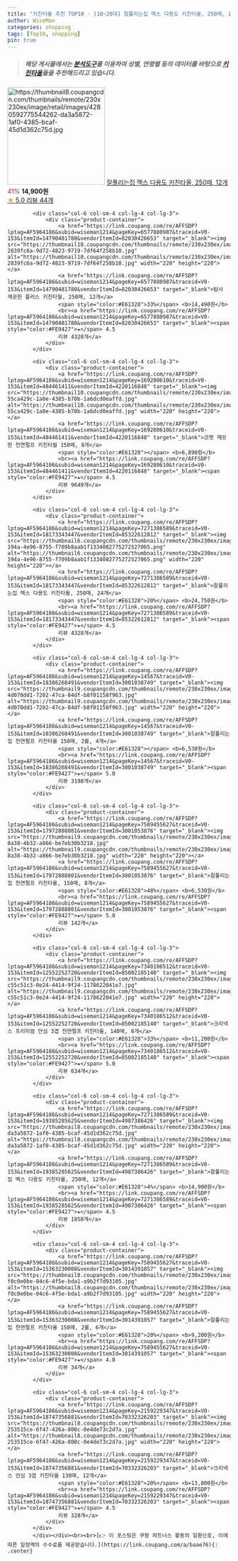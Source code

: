 ```yaml
---
title: "키친타올 추천 TOP10 - [10~20대] 잘풀리는집 맥스 다용도 키친타올, 250매, 12개"
author: WiseMan
categories: shopping
tags: [Top10, shopping]
pin: true
---
```


> ##### 해당 게시물에서는 [**분석도구**](https://itemscout.io/)를 이용하여 **성별**, **연령별** 등의 데이터를 바탕으로 [**키친타올**](https://link.coupang.com/a/baae76)들을 추천해드리고 있습니다.
<div class="container"><div class="row">
            <div class="col-6 col-sm-4 col-lg-4 col-lg-3">
                <div class="product-container">
                    <a href="https://link.coupang.com/re/AFFSDP?lptag=AF5964186&subid=wiseman1214&pageKey=7271386589&traceid=V0-153&itemId=19385285625&vendorItemId=4987386426" target="_blank"><img src="https://thumbnail8.coupangcdn.com/thumbnails/remote/230x230ex/image/retail/images/4280592775544262-da3a5872-1af0-4385-bcaf-45d1d362c75d.jpg" alt="https://thumbnail8.coupangcdn.com/thumbnails/remote/230x230ex/image/retail/images/4280592775544262-da3a5872-1af0-4385-bcaf-45d1d362c75d.jpg" width="220" height="220"></a>
                    <a href="https://link.coupang.com/re/AFFSDP?lptag=AF5964186&subid=wiseman1214&pageKey=7271386589&traceid=V0-153&itemId=19385285625&vendorItemId=4987386426" target="_blank">잘풀리는집 맥스 다용도 키친타올, 250매, 12개</a>
                    <span style="color:#E61328">41%</span> <b>14,900원</b>
                    <br><a href="https://link.coupang.com/re/AFFSDP?lptag=AF5964186&subid=wiseman1214&pageKey=7271386589&traceid=V0-153&itemId=19385285625&vendorItemId=4987386426" target="_blank"><span style="color:#FE9427">★</span> 5.0
                    리뷰 44개</a>
                </div>
            </div>
            
            <div class="col-6 col-sm-4 col-lg-4 col-lg-3">
                <div class="product-container">
                    <a href="https://link.coupang.com/re/AFFSDP?lptag=AF5964186&subid=wiseman1214&pageKey=6577880987&traceid=V0-153&itemId=14790481780&vendorItemId=82030426653" target="_blank"><img src="https://thumbnail10.coupangcdn.com/thumbnails/remote/230x230ex/image/retail/images/7901462286706312-2839fc6a-9d72-4823-9719-7df64f258b10.jpg" alt="https://thumbnail10.coupangcdn.com/thumbnails/remote/230x230ex/image/retail/images/7901462286706312-2839fc6a-9d72-4823-9719-7df64f258b10.jpg" width="220" height="220"></a>
                    <a href="https://link.coupang.com/re/AFFSDP?lptag=AF5964186&subid=wiseman1214&pageKey=6577880987&traceid=V0-153&itemId=14790481780&vendorItemId=82030426653" target="_blank">탐사 깨끗한 플러스 키친타월, 250매, 12개</a>
                    <span style="color:#E61328">33%</span> <b>14,490원</b>
                    <br><a href="https://link.coupang.com/re/AFFSDP?lptag=AF5964186&subid=wiseman1214&pageKey=6577880987&traceid=V0-153&itemId=14790481780&vendorItemId=82030426653" target="_blank"><span style="color:#FE9427">★</span> 4.5
                    리뷰 4328개</a>
                </div>
            </div>
            
            <div class="col-6 col-sm-4 col-lg-4 col-lg-3">
                <div class="product-container">
                    <a href="https://link.coupang.com/re/AFFSDP?lptag=AF5964186&subid=wiseman1214&pageKey=169280610&traceid=V0-153&itemId=484461411&vendorItemId=4220116848" target="_blank"><img src="https://thumbnail10.coupangcdn.com/thumbnails/remote/230x230ex/image/retail/images/702510257453650-55ca429c-1a8e-4385-b70b-1a6dcd0eaffd.jpg" alt="https://thumbnail10.coupangcdn.com/thumbnails/remote/230x230ex/image/retail/images/702510257453650-55ca429c-1a8e-4385-b70b-1a6dcd0eaffd.jpg" width="220" height="220"></a>
                    <a href="https://link.coupang.com/re/AFFSDP?lptag=AF5964186&subid=wiseman1214&pageKey=169280610&traceid=V0-153&itemId=484461411&vendorItemId=4220116848" target="_blank">코멧 깨끗한 천연펄프 키친타월 150매, 8개</a>
                    <span style="color:#E61328"></span> <b>6,890원</b>
                    <br><a href="https://link.coupang.com/re/AFFSDP?lptag=AF5964186&subid=wiseman1214&pageKey=169280610&traceid=V0-153&itemId=484461411&vendorItemId=4220116848" target="_blank"><span style="color:#FE9427">★</span> 4.5
                    리뷰 9649개</a>
                </div>
            </div>
            
            <div class="col-6 col-sm-4 col-lg-4 col-lg-3">
                <div class="product-container">
                    <a href="https://link.coupang.com/re/AFFSDP?lptag=AF5964186&subid=wiseman1214&pageKey=7271386589&traceid=V0-153&itemId=18173343447&vendorItemId=85322612812" target="_blank"><img src="https://thumbnail6.coupangcdn.com/thumbnails/remote/230x230ex/image/retail/images/06be29fc-194a-4e96-8755-f709b8aab1f1334082775272527065.png" alt="https://thumbnail6.coupangcdn.com/thumbnails/remote/230x230ex/image/retail/images/06be29fc-194a-4e96-8755-f709b8aab1f1334082775272527065.png" width="220" height="220"></a>
                    <a href="https://link.coupang.com/re/AFFSDP?lptag=AF5964186&subid=wiseman1214&pageKey=7271386589&traceid=V0-153&itemId=18173343447&vendorItemId=85322612812" target="_blank">잘풀리는집 맥스 다용도 키친타올, 250매, 24개</a>
                    <span style="color:#E61328">20%</span> <b>24,750원</b>
                    <br><a href="https://link.coupang.com/re/AFFSDP?lptag=AF5964186&subid=wiseman1214&pageKey=7271386589&traceid=V0-153&itemId=18173343447&vendorItemId=85322612812" target="_blank"><span style="color:#FE9427">★</span> 4.5
                    리뷰 4328개</a>
                </div>
            </div>
            
            <div class="col-6 col-sm-4 col-lg-4 col-lg-3">
                <div class="product-container">
                    <a href="https://link.coupang.com/re/AFFSDP?lptag=AF5964186&subid=wiseman1214&pageKey=14567&traceid=V0-153&itemId=18386268491&vendorItemId=3001038749" target="_blank"><img src="https://thumbnail9.coupangcdn.com/thumbnails/remote/230x230ex/image/retail/images/1406129220807611-4d070dd1-7202-47ca-84df-b8f01158f963.jpg" alt="https://thumbnail9.coupangcdn.com/thumbnails/remote/230x230ex/image/retail/images/1406129220807611-4d070dd1-7202-47ca-84df-b8f01158f963.jpg" width="220" height="220"></a>
                    <a href="https://link.coupang.com/re/AFFSDP?lptag=AF5964186&subid=wiseman1214&pageKey=14567&traceid=V0-153&itemId=18386268491&vendorItemId=3001038749" target="_blank">잘풀리는집 천연펄프 키친타올 150매, 2롤, 4개</a>
                    <span style="color:#E61328"></span> <b>6,530원</b>
                    <br><a href="https://link.coupang.com/re/AFFSDP?lptag=AF5964186&subid=wiseman1214&pageKey=14567&traceid=V0-153&itemId=18386268491&vendorItemId=3001038749" target="_blank"><span style="color:#FE9427">★</span> 5.0
                    리뷰 3198개</a>
                </div>
            </div>
            
            <div class="col-6 col-sm-4 col-lg-4 col-lg-3">
                <div class="product-container">
                    <a href="https://link.coupang.com/re/AFFSDP?lptag=AF5964186&subid=wiseman1214&pageKey=7589455627&traceid=V0-153&itemId=17972888801&vendorItemId=3001053876" target="_blank"><img src="https://thumbnail9.coupangcdn.com/thumbnails/remote/230x230ex/image/product/image/vendoritem/2019/03/08/3001053876/b0af463c-8a38-4b32-a866-be7eb30b3218.jpg" alt="https://thumbnail9.coupangcdn.com/thumbnails/remote/230x230ex/image/product/image/vendoritem/2019/03/08/3001053876/b0af463c-8a38-4b32-a866-be7eb30b3218.jpg" width="220" height="220"></a>
                    <a href="https://link.coupang.com/re/AFFSDP?lptag=AF5964186&subid=wiseman1214&pageKey=7589455627&traceid=V0-153&itemId=17972888801&vendorItemId=3001053876" target="_blank">잘풀리는집 천연펄프 키친타올, 150매, 8개</a>
                    <span style="color:#E61328">48%</span> <b>6,530원</b>
                    <br><a href="https://link.coupang.com/re/AFFSDP?lptag=AF5964186&subid=wiseman1214&pageKey=7589455627&traceid=V0-153&itemId=17972888801&vendorItemId=3001053876" target="_blank"><span style="color:#FE9427">★</span> 5.0
                    리뷰 142개</a>
                </div>
            </div>
            
            <div class="col-6 col-sm-4 col-lg-4 col-lg-3">
                <div class="product-container">
                    <a href="https://link.coupang.com/re/AFFSDP?lptag=AF5964186&subid=wiseman1214&pageKey=7340186512&traceid=V0-153&itemId=12552252720&vendorItemId=85002185140" target="_blank"><img src="https://thumbnail9.coupangcdn.com/thumbnails/remote/230x230ex/image/retail/images/999615502505192-c55c51c3-0e24-4414-9f24-1178622041e7.jpg" alt="https://thumbnail9.coupangcdn.com/thumbnails/remote/230x230ex/image/retail/images/999615502505192-c55c51c3-0e24-4414-9f24-1178622041e7.jpg" width="220" height="220"></a>
                    <a href="https://link.coupang.com/re/AFFSDP?lptag=AF5964186&subid=wiseman1214&pageKey=7340186512&traceid=V0-153&itemId=12552252720&vendorItemId=85002185140" target="_blank">크리넥스 프리미엄 안심 3겹 천연펄프 키친타올, 140매, 8개</a>
                    <span style="color:#E61328">33%</span> <b>11,200원</b>
                    <br><a href="https://link.coupang.com/re/AFFSDP?lptag=AF5964186&subid=wiseman1214&pageKey=7340186512&traceid=V0-153&itemId=12552252720&vendorItemId=85002185140" target="_blank"><span style="color:#FE9427">★</span> 5.0
                    리뷰 634개</a>
                </div>
            </div>
            
            <div class="col-6 col-sm-4 col-lg-4 col-lg-3">
                <div class="product-container">
                    <a href="https://link.coupang.com/re/AFFSDP?lptag=AF5964186&subid=wiseman1214&pageKey=7271386589&traceid=V0-153&itemId=19385285625&vendorItemId=4987386426" target="_blank"><img src="https://thumbnail8.coupangcdn.com/thumbnails/remote/230x230ex/image/retail/images/4280592775544262-da3a5872-1af0-4385-bcaf-45d1d362c75d.jpg" alt="https://thumbnail8.coupangcdn.com/thumbnails/remote/230x230ex/image/retail/images/4280592775544262-da3a5872-1af0-4385-bcaf-45d1d362c75d.jpg" width="220" height="220"></a>
                    <a href="https://link.coupang.com/re/AFFSDP?lptag=AF5964186&subid=wiseman1214&pageKey=7271386589&traceid=V0-153&itemId=19385285625&vendorItemId=4987386426" target="_blank">잘풀리는집 맥스 다용도 키친타올, 250매, 12개</a>
                    <span style="color:#E61328">4%</span> <b>14,900원</b>
                    <br><a href="https://link.coupang.com/re/AFFSDP?lptag=AF5964186&subid=wiseman1214&pageKey=7271386589&traceid=V0-153&itemId=19385285625&vendorItemId=4987386426" target="_blank"><span style="color:#FE9427">★</span> 4.5
                    리뷰 1858개</a>
                </div>
            </div>
            
            <div class="col-6 col-sm-4 col-lg-4 col-lg-3">
                <div class="product-container">
                    <a href="https://link.coupang.com/re/AFFSDP?lptag=AF5964186&subid=wiseman1214&pageKey=7589455627&traceid=V0-153&itemId=15363230008&vendorItemId=3014391057" target="_blank"><img src="https://thumbnail8.coupangcdn.com/thumbnails/remote/230x230ex/image/retail/images/719190501114865-f0c0e0be-04c6-4f5e-bda1-a9b2f7d93105.jpg" alt="https://thumbnail8.coupangcdn.com/thumbnails/remote/230x230ex/image/retail/images/719190501114865-f0c0e0be-04c6-4f5e-bda1-a9b2f7d93105.jpg" width="220" height="220"></a>
                    <a href="https://link.coupang.com/re/AFFSDP?lptag=AF5964186&subid=wiseman1214&pageKey=7589455627&traceid=V0-153&itemId=15363230008&vendorItemId=3014391057" target="_blank">잘풀리는집 천연펄프 키친타올 150매, 2롤, 6개</a>
                    <span style="color:#E61328">20%</span> <b>9,200원</b>
                    <br><a href="https://link.coupang.com/re/AFFSDP?lptag=AF5964186&subid=wiseman1214&pageKey=7589455627&traceid=V0-153&itemId=15363230008&vendorItemId=3014391057" target="_blank"><span style="color:#FE9427">★</span> 4.0
                    리뷰 34개</a>
                </div>
            </div>
            
            <div class="col-6 col-sm-4 col-lg-4 col-lg-3">
                <div class="product-container">
                    <a href="https://link.coupang.com/re/AFFSDP?lptag=AF5964186&subid=wiseman1214&pageKey=2159229347&traceid=V0-153&itemId=18747356881&vendorItemId=70332326203" target="_blank"><img src="https://thumbnail8.coupangcdn.com/thumbnails/remote/230x230ex/image/retail/images/8491426862269683-253515ce-6f47-426a-800c-0e4de73c2d7a.jpg" alt="https://thumbnail8.coupangcdn.com/thumbnails/remote/230x230ex/image/retail/images/8491426862269683-253515ce-6f47-426a-800c-0e4de73c2d7a.jpg" width="220" height="220"></a>
                    <a href="https://link.coupang.com/re/AFFSDP?lptag=AF5964186&subid=wiseman1214&pageKey=2159229347&traceid=V0-153&itemId=18747356881&vendorItemId=70332326203" target="_blank">크리넥스 안심 3겹 키친타올 130매, 12개</a>
                    <span style="color:#E61328">20%</span> <b>13,800원</b>
                    <br><a href="https://link.coupang.com/re/AFFSDP?lptag=AF5964186&subid=wiseman1214&pageKey=2159229347&traceid=V0-153&itemId=18747356881&vendorItemId=70332326203" target="_blank"><span style="color:#FE9427">★</span> 4.5
                    리뷰 328개</a>
                </div>
            </div>
            </div></div><br><br>[👉 이 포스팅은 쿠팡 파트너스 활동의 일환으로, 이에 따른 일정액의 수수료를 제공받습니다.](https://link.coupang.com/a/baae76){: .center}